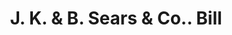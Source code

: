 ---
doi: 10.7916/D8GM9K8M
date_other: '1900'
date_other_textual: '1900'
form: printed ephemera
genre:
- Invoices
name:
- J. K. & B. Sears & Co.
object_in_context_url: https://biggert.cul.columbia.edu/items/view/ave_biggert_00490
subject_hierarchical_geographic:
- Middleboro, Massachusetts, United States
subject_name:
- J. K. & B. Sears & Co.
title: J. K. & B. Sears & Co.. Bill
sort_title: J. K. & B. Sears & Co.. Bill
call_number: ave_biggert_00490
coordinates:
- 41.88944444444444,-70.89416666666668
pid: ave_biggert_00490
identifiers: ave_biggert_00490
thumbnail: https://derivativo-2.library.columbia.edu/iiif/2/ldpd:343721/full/!256,256/0/native.jpg
permalink: "/items/ave_biggert_00490/"
layout: iiif-image-page
---